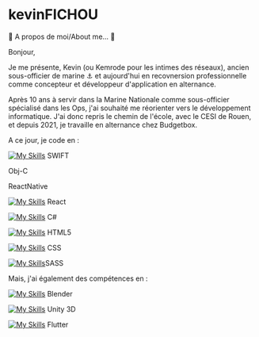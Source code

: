 # kevinFICHOU
:drum: A propos de moi/About me... :drum:


Bonjour,

Je me présente, Kevin (ou Kemrode pour les intimes des réseaux), ancien sous-officier de marine :anchor: et aujourd'hui en recovnersion professionnelle comme concepteur et développeur d'application en alternance.

Après 10 ans à servir dans la Marine Nationale comme sous-officier spécialisé dans les Ops, j'ai souhaité me réorienter vers le développement informatique.
J'ai donc repris le chemin de l'école, avec le CESI de Rouen, et depuis 2021, je travaille en alternance chez Budgetbox.

A ce jour, je code en :


[![My Skills](https://skills.thijs.gg/icons?i=swift)](https://skills.thijs.gg) SWIFT 

Obj-C

ReactNative

[![My Skills](https://skills.thijs.gg/icons?i=react)](https://skills.thijs.gg) React

[![My Skills](https://skills.thijs.gg/icons?i=cs)](https://skills.thijs.gg) C#

[![My Skills](https://skills.thijs.gg/icons?i=html)](https://skills.thijs.gg) HTML5 

[![My Skills](https://skills.thijs.gg/icons?i=css)](https://skills.thijs.gg) CSS

[![My Skills](https://skills.thijs.gg/icons?i=sass)](https://skills.thijs.gg)SASS


Mais, j'ai également des compétences en :

[![My Skills](https://skills.thijs.gg/icons?i=blender)](https://skills.thijs.gg) Blender

[![My Skills](https://skills.thijs.gg/icons?i=unity)](https://skills.thijs.gg) Unity 3D

[![My Skills](https://skills.thijs.gg/icons?i=flutter)](https://skills.thijs.gg) Flutter




